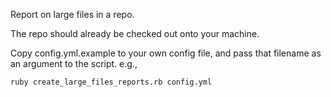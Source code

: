 Report on large files in a repo.

The repo should already be checked out onto your machine.

Copy config.yml.example to your own config file, and pass that
filename as an argument to the script.  e.g.,

    ruby create_large_files_reports.rb config.yml